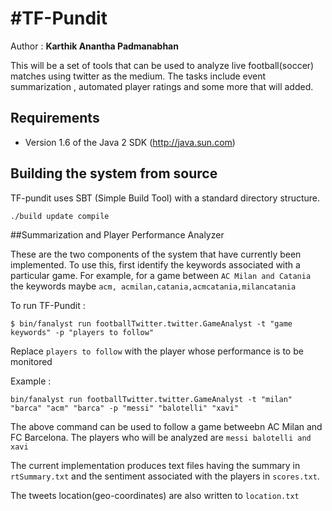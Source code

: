 #TF-Pundit
============
Author : **Karthik Anantha Padmanabhan**

This will be a set of tools that can be used to analyze live football(soccer) matches using twitter as the medium. The tasks include event summarization , automated player ratings and some more that will added.

## Requirements

* Version 1.6 of the Java 2 SDK (http://java.sun.com)

## Building the system from source

TF-pundit uses SBT (Simple Build Tool) with a standard directory
structure.  

  `./build update compile`


##Summarization and Player Performance Analyzer

These are the two components of the system that have currently been implemented. To use this, first identify the keywords
associated with a particular game. For example, for a game between `AC Milan and Catania` the keywords maybe `acm, acmilan,catania,acmcatania,milancatania`

To run TF-Pundit :

`$ bin/fanalyst run footballTwitter.twitter.GameAnalyst -t "game keywords" -p "players to follow"`

Replace `players to follow` with the player whose performance is to be monitored

Example : 

`bin/fanalyst run footballTwitter.twitter.GameAnalyst -t "milan" "barca" "acm" "barca" -p "messi" "balotelli" "xavi"`

The above command can be used to follow a game betweebn AC Milan and FC Barcelona. The players who will be analyzed are
`messi balotelli and xavi`

The current implementation produces text files having the summary in `rtSummary.txt`
and the sentiment associated with the players in `scores.txt`. 

The tweets location(geo-coordinates) are also written to `location.txt`



